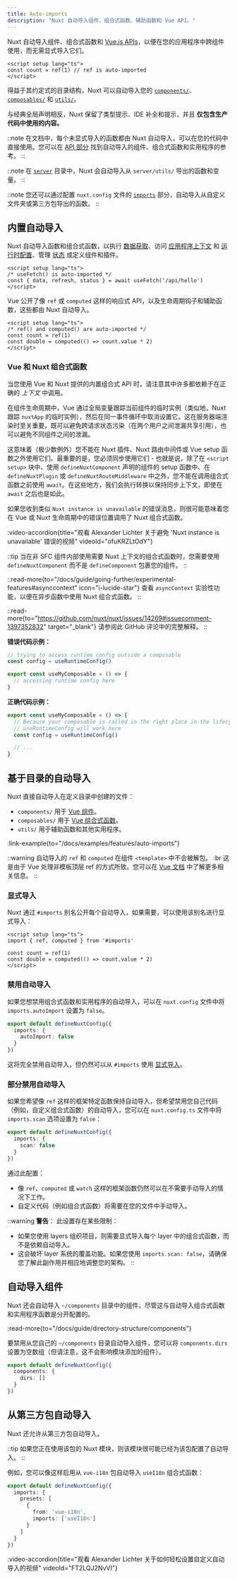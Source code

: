 ```yaml
---
title: Auto-imports
description: "Nuxt 自动导入组件、组合式函数、辅助函数和 Vue API。"
---
```


Nuxt 自动导入组件、组合式函数和 [Vue.js APIs](https://vuejs.org/api)，以便在您的应用程序中跨组件使用，而无需显式导入它们。

```vue twoslash [app.vue]
<script setup lang="ts">
const count = ref(1) // ref is auto-imported
</script>
```

得益于其约定式的目录结构，Nuxt 可以自动导入您的 [`components/`](/docs/guide/directory-structure/components)、[`composables/`](/docs/guide/directory-structure/composables) 和 [`utils/`](/docs/guide/directory-structure/utils)。

与经典全局声明相反，Nuxt 保留了类型提示、IDE 补全和提示，并且 **仅包含生产代码中使用的内容。**

::note
在文档中，每个未显式导入的函数都由 Nuxt 自动导入，可以在您的代码中直接使用。您可以在 [API 部分](/docs/api) 找到自动导入的组件、组合式函数和实用程序的参考。
::

::note
在 [`server`](/docs/guide/directory-structure/server) 目录中，Nuxt 会自动导入从 `server/utils/` 导出的函数和变量。
::

::note
您还可以通过配置 `nuxt.config` 文件的 [`imports`](/docs/api/nuxt-config#imports) 部分，自动导入从自定义文件夹或第三方包导出的函数。
::

## 内置自动导入

Nuxt 自动导入函数和组合式函数，以执行 [数据获取](/docs/getting-started/data-fetching)、访问 [应用程序上下文](/docs/api/composables/use-nuxt-app) 和 [运行时配置](/docs/guide/going-further/runtime-config)、管理 [状态](/docs/getting-started/state-management) 或定义组件和插件。

```vue twoslash
<script setup lang="ts">
/* useFetch() is auto-imported */
const { data, refresh, status } = await useFetch('/api/hello')
</script>
```

Vue 公开了像 `ref` 或 `computed` 这样的响应式 API，以及生命周期钩子和辅助函数，这些都由 Nuxt 自动导入。

```vue twoslash
<script setup lang="ts">
/* ref() and computed() are auto-imported */
const count = ref(1)
const double = computed(() => count.value * 2)
</script>
```

### Vue 和 Nuxt 组合式函数

<!-- TODO: move to separate page with https://github.com/nuxt/nuxt/issues/14723 and add more information -->

当您使用 Vue 和 Nuxt 提供的内置组合式 API 时，请注意其中许多都依赖于在正确的 _上下文_ 中调用。

在组件生命周期中，Vue 通过全局变量跟踪当前组件的临时实例（类似地，Nuxt 跟踪 `nuxtApp` 的临时实例），然后在同一事件循环中取消设置它。这在服务器端渲染时至关重要，既可以避免跨请求状态污染（在两个用户之间泄漏共享引用），也可以避免不同组件之间的泄漏。

这意味着（极少数例外）您不能在 Nuxt 插件、Nuxt 路由中间件或 Vue setup 函数之外使用它们。最重要的是，您必须同步使用它们 - 也就是说，除了在 `<script setup>` 块中、使用 `defineNuxtComponent` 声明的组件的 setup 函数中、在 `defineNuxtPlugin` 或 `defineNuxtRouteMiddleware` 中之外，您不能在调用组合式函数之前使用 `await`。在这些地方，我们会执行转换以保持同步上下文，即使在 `await` 之后也是如此。

如果您收到类似 `Nuxt instance is unavailable` 的错误消息，则很可能意味着您在 Vue 或 Nuxt 生命周期中的错误位置调用了 Nuxt 组合式函数。

:video-accordion{title="观看 Alexander Lichter 关于避免 'Nuxt instance is unavailable' 错误的视频" videoId="ofuKRZLtOdY"}

::tip
当在非 SFC 组件内部使用需要 Nuxt 上下文的组合式函数时，您需要使用 `defineNuxtComponent` 而不是 `defineComponent` 包裹您的组件。
::

::read-more{to="/docs/guide/going-further/experimental-features#asynccontext" icon="i-lucide-star"}
查看 `asyncContext` 实验性功能，以便在异步函数中使用 Nuxt 组合式函数。
::

::read-more{to="https://github.com/nuxt/nuxt/issues/14269#issuecomment-1397352832" target="_blank"}
请参阅此 GitHub 评论中的完整解释。
::

**错误代码示例：**

```ts twoslash [composables/example.ts]
// trying to access runtime config outside a composable
const config = useRuntimeConfig()

export const useMyComposable = () => {
  // accessing runtime config here
}
```

**正确代码示例：**

```ts twoslash [composables/example.ts]
export const useMyComposable = () => {
  // Because your composable is called in the right place in the lifecycle,
  // useRuntimeConfig will work here
  const config = useRuntimeConfig()

  // ...
}
```

## 基于目录的自动导入

Nuxt 直接自动导入在定义目录中创建的文件：

- `components/` 用于 [Vue 组件](/docs/guide/directory-structure/components)。
- `composables/` 用于 [Vue 组合式函数](/docs/guide/directory-structure/composables)。
- `utils/` 用于辅助函数和其他实用程序。

:link-example{to="/docs/examples/features/auto-imports"}

::warning
自动导入的 `ref` 和 `computed` 在组件 `<template>` 中不会被解包。 :br
这是由于 Vue 处理非模板顶层 ref 的方式所致。您可以在 [Vue 文档](https://vuejs.org/guide/essentials/reactivity-fundamentals.html#caveat-when-unwrapping-in-templates) 中了解更多相关信息。
::

### 显式导入

Nuxt 通过 `#imports` 别名公开每个自动导入，如果需要，可以使用该别名进行显式导入：

<!-- TODO:twoslash: Twoslash does not support tsconfig paths yet -->

```vue
<script setup lang="ts">
import { ref, computed } from '#imports'

const count = ref(1)
const double = computed(() => count.value * 2)
</script>
```

### 禁用自动导入

如果您想禁用组合式函数和实用程序的自动导入，可以在 `nuxt.config` 文件中将 `imports.autoImport` 设置为 `false`。

```ts twoslash [nuxt.config.ts]
export default defineNuxtConfig({
  imports: {
    autoImport: false
  }
})
```

这将完全禁用自动导入，但仍然可以从 `#imports` 使用 [显式导入](#explicit-imports)。

### 部分禁用自动导入

如果您希望像 `ref` 这样的框架特定函数保持自动导入，但希望禁用您自己代码（例如，自定义组合式函数）的自动导入，您可以在 `nuxt.config.ts` 文件中将 `imports.scan` 选项设置为 `false`：

```ts
export default defineNuxtConfig({
  imports: {
    scan: false
  }
})
```

通过此配置：

- 像 `ref`、`computed` 或 `watch` 这样的框架函数仍然可以在不需要手动导入的情况下工作。
- 自定义代码（例如组合式函数）将需要在您的文件中手动导入。

::warning
**警告**： 此设置存在某些限制：

- 如果您使用 layers 组织项目，则需要显式导入每个 layer 中的组合式函数，而不是依赖自动导入。
- 这会破坏 layer 系统的覆盖功能。如果您使用 `imports.scan: false`，请确保您了解此副作用并相应地调整您的架构。
::

## 自动导入组件

Nuxt 还会自动导入 `~/components` 目录中的组件，尽管这与自动导入组合式函数和实用程序函数是分开配置的。

:read-more{to="/docs/guide/directory-structure/components"}

要禁用从您自己的 `~/components` 目录自动导入组件，您可以将 `components.dirs` 设置为空数组（但请注意，这不会影响模块添加的组件）。

```ts twoslash [nuxt.config.ts]
export default defineNuxtConfig({
  components: {
    dirs: []
  }
})
```

## 从第三方包自动导入

Nuxt 还允许从第三方包自动导入。

::tip
如果您正在使用该包的 Nuxt 模块，则该模块很可能已经为该包配置了自动导入。
::

例如，您可以像这样启用从 `vue-i18n` 包自动导入 `useI18n` 组合式函数：

```ts twoslash [nuxt.config.ts]
export default defineNuxtConfig({
  imports: {
    presets: [
      {
        from: 'vue-i18n',
        imports: ['useI18n']
      }
    ]
  }
})
```

:video-accordion{title="观看 Alexander Lichter 关于如何轻松设置自定义自动导入的视频" videoId="FT2LQJ2NvVI"}
